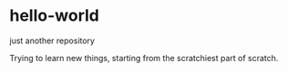 # hello-world
just another repository 

Trying to learn new things, starting from the scratchiest part of scratch. 
